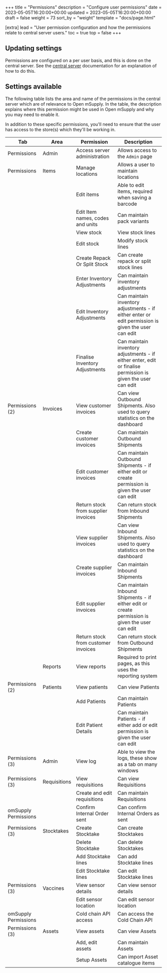 +++
title = "Permissions"
description = "Configure user permissions"
date = 2023-05-05T16:20:00+00:00
updated = 2023-05-05T16:20:00+00:00
draft = false
weight = 73
sort_by = "weight"
template = "docs/page.html"

[extra]
lead = "User permission configuration and how the permissions relate to central server users."
toc = true
top = false
+++

## Updating settings

Permissions are configured on a per user basis, and this is done on the central server. See the [central server](https://docs.msupply.org.nz/admin:managing_users#permissions_tabs) documentation for an explanation of how to do this.

## Settings available

The following table lists the area and name of the permissions in the central server which are of relevance to Open mSupply. In the table, the description explains where this permission might be used in Open mSupply and why you may need to enable it.

In addition to these specific permissions, you'll need to ensure that the user has access to the store(s) which they'll be working in.

| Tab             | Area         | Permission                   | Description                                                                                      |
| --------------- | ------------ | ---------------------------- | ------------------------------------------------------------------------------------------------ |
| Permissions     | Admin        | Access server administration     | Allows access to the `Admin` page   |
| Permissions     | Items        | Manage locations                 | Allows a user to maintain locations |
|                 |              | Edit items                       | Able to edit items, required when saving a barcode |
|                 |              | Edit Item names, codes and units | Can maintain pack variants |
|                 |              | View stock                       | View stock lines          |
|                 |              | Edit stock                       | Modify stock lines        |
|                 |              | Create Repack Or Split Stock     | Can create repack or split stock lines |
|                 |              | Enter Inventory Adjustments      | Can maintain inventory adjustments |
|                 |              | Edit Inventory Adjustments       | Can maintain inventory adjustments - if either enter or edit permission is given the user can edit |
|                 |              | Finalise Inventory Adjustments   | Can maintain inventory adjustments - if either enter, edit or finalise permission is given the user can edit |
| Permissions (2) | Invoices     | View customer invoices           | Can view Outbound Shipments. Also used to query statistics on the dashboard |
|                 |              | Create customer invoices         | Can maintain Outbound Shipments   |
|                 |              | Edit customer invoices           | Can maintain Outbound Shipments - if either edit or create permission is given the user can edit |
|                 |              | Return stock from supplier invoices | Can return stock from Inbound Shipments |
|                 |              | View supplier invoices           | Can view Inbound Shipments. Also used to query statistics on the dashboard |
|                 |              | Create supplier invoices         | Can maintain Inbound Shipments  |
|                 |              | Edit supplier invoices           | Can maintain Inbound Shipments - if either edit or create permission is given the user can edit |
|                 |              | Return stock from customer invoices | Can return stock from Outbound Shipments |
|                 | Reports      | View reports                     | Required to print pages, as this uses the reporting system  |
| Permissions (2) | Patients     | View patients                    | Can view Patients          |
|                 |              | Add Patients                     | Can maintain Patients      |
|                 |              | Edit Patient Details             | Can maintain Patients - if either add or edit permission is given the user can edit |
| Permissions (3) | Admin        | View log                         | Able to view the logs, these show as a tab on many windows     |
| Permissions (3) | Requisitions | View requisitions                | Can view Requisitions      |
|                 |              | Create and edit requisitions     | Can maintain Requisitions  |
| omSupply Permissions |         | Confirm Internal Order sent      | Can confirm Internal Orders as sent |
| Permissions (3) | Stocktakes   | Create Stocktake                 | Can create Stocktakes      |
|                 |              | Delete Stocktake                 | Can delete Stocktakes      |
|                 |              | Add Stocktake lines              | Can add Stocktake lines    |
|                 |              | Edit Stocktake lines             | Can edit Stocktake lines   |
| Permissions (3) | Vaccines     | View sensor details              | Can view sensor details    |
|                 |              | Edit sensor location             | Can edit sensor location   |
| omSupply Permissions |         | Cold chain API access            | Can access the Cold Chain API |
| Permissions (3) | Assets       | View assets                      | Can view Assets            |
|                 |              | Add, edit assets                 | Can maintain Assets        |
|                 |              | Setup Assets                     | Can import Asset catalogue items |